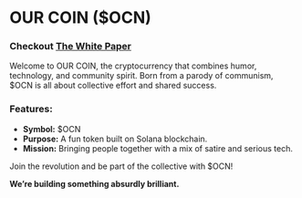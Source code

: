 # OUR COIN ($OCN)

### Checkout [The White Paper](https://github.com/ourshell/Our-Coin/blob/main/White-Paper.md)

Welcome to OUR COIN, the cryptocurrency that combines humor, technology, and community spirit. Born from a parody of communism, $OCN is all about collective effort and shared success.

### Features:
- **Symbol:** $OCN
- **Purpose:** A fun token built on Solana blockchain.
- **Mission:** Bringing people together with a mix of satire and serious tech.

Join the revolution and be part of the collective with $OCN!

**We’re building something absurdly brilliant.**
